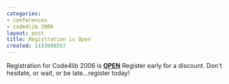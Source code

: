 ```yaml
---
categories:
- conferences
- code4lib 2006
layout: post
title: Registration is Open
created: 1133898557
---
```

Registration for Code4lib 2006 is <a href="https://secure.oregonstate.edu/ocse/register.php?event=108"><strong>OPEN</strong></a> Register early for a discount. Don't hesitate, or wait, or be late...register today!
